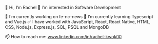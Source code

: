 👋 Hi, I’m Rachel
👀 I’m interested in Software Development 

🔭 I’m currently working on fe-nc-news
🌱 I’m currently learning Typescript and Vue.js
✅ I have worked with JavaScript, React, React Native, HTML, CSS, Node.js, Express.js, SQL, PSQL and MongoDB

📫 How to reach me: www.linkedin.com/in/rachel-kwok00

